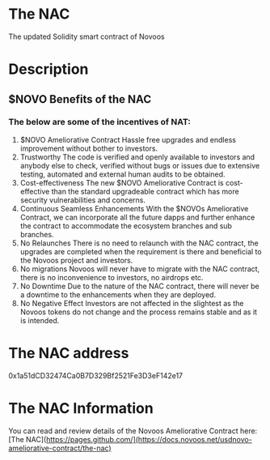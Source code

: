 # The NAC
The updated Solidity smart contract of Novoos

# Description
## $NOVO Benefits of the NAC

### The below are some of the incentives of NAT:

1. $NOVO Ameliorative Contract
Hassle free upgrades and endless improvement without bother to investors.
2. Trustworthy
The code is verified and openly available to investors and anybody else to check, verified without bugs or issues due to extensive testing, automated and external human audits to be obtained.
3. Cost-effectiveness 
The new $NOVO Ameliorative Contract is cost-effective than the standard upgradeable contract which has more security vulnerabilities and concerns.
4. Continuous Seamless Enhancements
With the $NOVOs Ameliorative Contract, we can incorporate all the future dapps and further enhance the contract to accommodate the ecosystem branches and sub branches.
5. No Relaunches
There is no need to relaunch with the NAC contract, the upgrades are completed when the requirement is there and beneficial to the Novoos project and investors.
6. No migrations
Novoos will never have to migrate with the NAC contract, there is no inconvenience to investors, no airdrops etc.
7. No Downtime
Due to the nature of the NAC contract, there will never be a downtime to the enhancements when they are deployed.
8. No Negative Effect
Investors are not affected in the slightest as the Novoos tokens do not change and the process remains stable and as it is intended. 

# The NAC address
0x1a51dCD32474Ca0B7D329Bf2521Fe3D3eF142e17

# The NAC Information
You can read and review details of the Novoos Ameliorative Contract here: [The NAC](https://pages.github.com/](https://docs.novoos.net/usdnovo-ameliorative-contract/the-nac)
